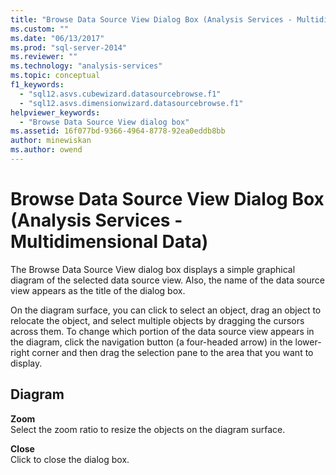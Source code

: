 ```yaml
---
title: "Browse Data Source View Dialog Box (Analysis Services - Multidimensional Data) | Microsoft Docs"
ms.custom: ""
ms.date: "06/13/2017"
ms.prod: "sql-server-2014"
ms.reviewer: ""
ms.technology: "analysis-services"
ms.topic: conceptual
f1_keywords: 
  - "sql12.asvs.cubewizard.datasourcebrowse.f1"
  - "sql12.asvs.dimensionwizard.datasourcebrowse.f1"
helpviewer_keywords: 
  - "Browse Data Source View dialog box"
ms.assetid: 16f077bd-9366-4964-8778-92ea0eddb8bb
author: minewiskan
ms.author: owend
---
```

# Browse Data Source View Dialog Box (Analysis Services - Multidimensional Data)
  The Browse Data Source View dialog box displays a simple graphical diagram of the selected data source view. Also, the name of the data source view appears as the title of the dialog box.  
  
 On the diagram surface, you can click to select an object, drag an object to relocate the object, and select multiple objects by dragging the cursors across them. To change which portion of the data source view appears in the diagram, click the navigation button (a four-headed arrow) in the lower-right corner and then drag the selection pane to the area that you want to display.  
  
## Diagram  
 **Zoom**  
 Select the zoom ratio to resize the objects on the diagram surface.  
  
 **Close**  
 Click to close the dialog box.  
  
  
